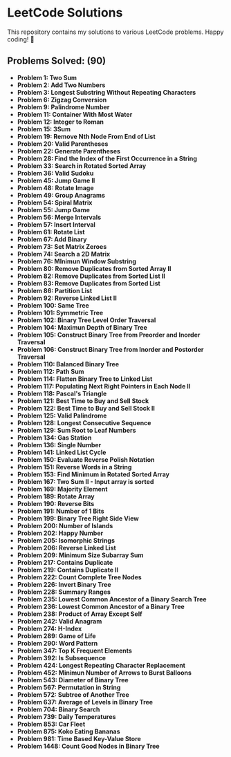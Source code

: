 # LeetCode Solutions

This repository contains my solutions to various LeetCode problems. Happy coding! 🚀

## Problems Solved: (90)

- **Problem 1: Two Sum**
- **Problem 2: Add Two Numbers**
- **Problem 3: Longest Substring Without Repeating Characters**
- **Problem 6: Zigzag Conversion**
- **Problem 9: Palindrome Number**
- **Problem 11: Container With Most Water**
- **Problem 12: Integer to Roman**
- **Problem 15: 3Sum**
- **Problem 19: Remove Nth Node From End of List**
- **Problem 20: Valid Parentheses**
- **Problem 22: Generate Parentheses**
- **Problem 28: Find the Index of the First Occurrence in a String**
- **Problem 33: Search in Rotated Sorted Array**
- **Problem 36: Valid Sudoku**
- **Problem 45: Jump Game II**
- **Problem 48: Rotate Image**
- **Problem 49: Group Anagrams**
- **Problem 54: Spiral Matrix**
- **Problem 55: Jump Game**
- **Problem 56: Merge Intervals**
- **Problem 57: Insert Interval**
- **Problem 61: Rotate List**
- **Problem 67: Add Binary**
- **Problem 73: Set Matrix Zeroes**
- **Problem 74: Search a 2D Matrix**
- **Problem 76: MInimun Window Substring**
- **Problem 80: Remove Duplicates from Sorted Array II**
- **Problem 82: Remove Duplicates from Sorted List II**
- **Problem 83: Remove Duplicates from Sorted List**
- **Problem 86: Partition List**
- **Problem 92: Reverse Linked List II**
- **Problem 100: Same Tree**
- **Problem 101: Symmetric Tree**
- **Problem 102: Binary Tree Level Order Traversal**
- **Problem 104: Maximun Depth of Binary Tree**
- **Problem 105: Construct Binary Tree from Preorder and Inorder Traversal**
- **Problem 106: Construct Binary Tree from Inorder and Postorder Traversal**
- **Problem 110: Balanced Binary Tree**
- **Problem 112: Path Sum**
- **Problem 114: Flatten Binary Tree to Linked List**
- **Problem 117: Populating Next Right Pointers in Each Node II**
- **Problem 118: Pascal's Triangle**
- **Problem 121: Best Time to Buy and Sell Stock**
- **Problem 122: Best Time to Buy and Sell Stock II**
- **Problem 125: Valid Palindrome**
- **Problem 128: Longest Consecutive Sequence**
- **Problem 129: Sum Root to Leaf Numbers**
- **Problem 134: Gas Station**
- **Problem 136: Single Number**
- **Problem 141: Linked List Cycle**
- **Problem 150: Evaluate Reverse Polish Notation**
- **Problem 151: Reverse Words in a String**
- **Problem 153: Find Minimum in Rotated Sorted Array**
- **Problem 167: Two Sum II - Input array is sorted**
- **Problem 169: Majority Element**
- **Problem 189: Rotate Array**
- **Problem 190: Reverse Bits**
- **Problem 191: Number of 1 Bits**
- **Problem 199: Binary Tree Right Side View**
- **Problem 200: Number of Islands**
- **Problem 202: Happy Number**
- **Problem 205: Isomorphic Strings**
- **Problem 206: Reverse Linked List**
- **Problem 209: Minimum Size Subarray Sum**
- **Problem 217: Contains Duplicate**
- **Problem 219: Contains Duplicate II**
- **Problem 222: Count Complete Tree Nodes**
- **Problem 226: Invert Binary Tree**
- **Problem 228: Summary Ranges**
- **Problem 235: Lowest Common Ancestor of a Binary Search Tree**
- **Problem 236: Lowest Common Ancestor of a Binary Tree**
- **Problem 238: Product of Array Except Self**
- **Problem 242: Valid Anagram**
- **Problem 274: H-Index**
- **Problem 289: Game of Life**
- **Problem 290: Word Pattern**
- **Problem 347: Top K Frequent Elements**
- **Problem 392: Is Subsequence**
- **Problem 424: Longest Repeating Character Replacement**
- **Problem 452: Minimun Number of Arrows to Burst Balloons**
- **Problem 543: Diameter of Binary Tree**
- **Problem 567: Permutation in String**
- **Problem 572: Subtree of Another Tree**
- **Problem 637: Average of Levels in Binary Tree**
- **Problem 704: Binary Search**
- **Problem 739: Daily Temperatures**
- **Problem 853: Car Fleet**
- **Problem 875: Koko Eating Bananas**
- **Problem 981: Time Based Key-Value Store**
- **Problem 1448: Count Good Nodes in Binary Tree**
